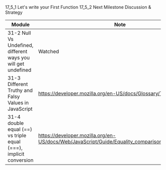 17_5_1 Let's write your First Function
17_5_2 Next Milestone Discussion & Strategy



| Module| Note | MDN Link |
| - | - | - |
| 31-2 Null Vs Undefined, different ways you will get undefined | Watched | https://developer.mozilla.org/en-US/docs/Web/JavaScript/Reference/Global_Objects/undefined | 
| 31-3 Different Truthy and Falsy Values in JavaScript | https://developer.mozilla.org/en-US/docs/Glossary/Truthy |
| 31-4 double equal (==) vs triple equal (===), implicit conversion | https://developer.mozilla.org/en-US/docs/Web/JavaScript/Guide/Equality_comparisons_and_sameness |
